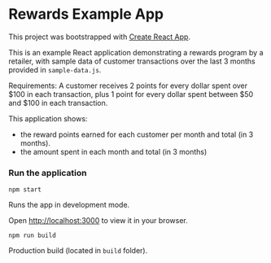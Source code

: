 # Rewards Example App

This project was bootstrapped with [Create React App](https://github.com/facebook/create-react-app).

This is an example React application demonstrating a rewards program by a retailer, with sample data of customer transactions over the last 3 months provided in `sample-data.js`.

Requirements:
A customer receives 2 points for every dollar spent over $100 in each transaction, plus 1 point for every dollar spent between $50 and $100 in each transaction.

This application shows: 
- the reward points earned for each customer per month and total (in 3 months). 
- the amount spent in each month and total (in 3 months)


### Run the application

`npm start`

Runs the app in development mode.

Open [http://localhost:3000](http://localhost:3000) to view it in your browser.


`npm run build`

Production build (located in `build` folder).